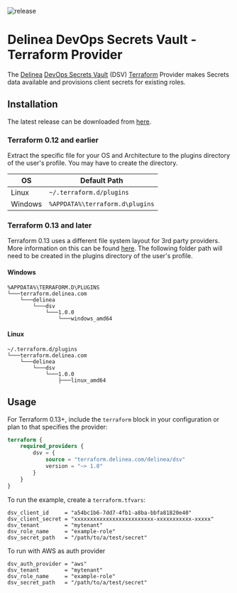 ![release](https://github.com/DelineaXPM/terraform-provider-dsv/workflows/release/badge.svg)

# Delinea DevOps Secrets Vault - Terraform Provider

The [Delinea](https://delinea.com/) [DevOps Secrets Vault](https://delinea.com/products/devops-secrets-management-vault) (DSV) [Terraform](https://www.terraform.io/) Provider makes Secrets data available and provisions client secrets for existing roles.

## Installation

The latest release can be downloaded from [here](https://github.com/DelineaXPM/terraform-provider-dsv/releases/latest).

### Terraform 0.12 and earlier

Extract the specific file for your OS and Architecture to the plugins directory of the user's profile. You may have to create the directory.

| OS      | Default Path                    |
| ------- | ------------------------------- |
| Linux   | `~/.terraform.d/plugins`        |
| Windows | `%APPDATA%\terraform.d\plugins` |

### Terraform 0.13 and later

Terraform 0.13 uses a different file system layout for 3rd party providers. More information on this can be found [here](https://www.terraform.io/upgrade-guides/0-13.html#new-filesystem-layout-for-local-copies-of-providers). The following folder path will need to be created in the plugins directory of the user's profile.

#### Windows

```text
%APPDATA%\TERRAFORM.D\PLUGINS
└───terraform.delinea.com
    └───delinea
        └───dsv
            └───1.0.0
                └───windows_amd64
```

#### Linux

```text
~/.terraform.d/plugins
└───terraform.delinea.com
    └───delinea
        └───dsv
            └───1.0.0
                ├───linux_amd64
```

## Usage

For Terraform 0.13+, include the `terraform` block in your configuration or plan to that specifies the provider:

```terraform
terraform {
    required_providers {
        dsv = {
            source = "terraform.delinea.com/delinea/dsv"
            version = "~> 1.0"
        }
    }
}
```

To run the example, create a `terraform.tfvars`:

```hcl
dsv_client_id     = "a54bc1b6-7dd7-4fb1-a8ba-bbfa81820e40"
dsv_client_secret = "xxxxxxxxxxxxxxxxxxxxxxxxx-xxxxxxxxxxx-xxxxx"
dsv_tenant        = "mytenant"
dsv_role_name     = "example-role"
dsv_secret_path   = "/path/to/a/test/secret"
```

To run with AWS as auth provider 
```hcl
dsv_auth_provider = "aws"
dsv_tenant        = "mytenant"
dsv_role_name     = "example-role"
dsv_secret_path   = "/path/to/a/test/secret"
```
